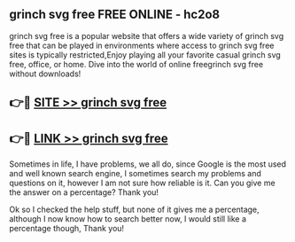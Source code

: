 ## grinch svg free FREE ONLINE - hc2o8

grinch svg free is a popular website that offers a wide variety of grinch svg free that can be played in environments where access to grinch svg free sites is typically restricted,Enjoy playing all your favorite casual grinch svg free, office, or home. Dive into the world of online freegrinch svg free without downloads!

## 👉🔴 [SITE >> grinch svg free](http://news.freeplayer.one?title=grinch_svg_free&ref=FRRE)

## 👉🔴 [LINK >> grinch svg free](http://news.freeplayer.one?title=grinch_svg_free&ref=FREE)

Sometimes in life, I have problems, we all do, since Google is the most used and well known search engine, I sometimes search my problems and questions on it, however I am not sure how reliable is it. Can you give me the answer on a percentage? Thank you!

Ok so I checked the help stuff, but none of it gives me a percentage, although I now know how to search better now, I would still like a percentage though, Thank you!